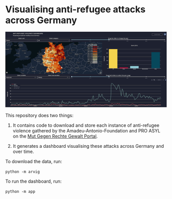 # Visualising anti-refugee attacks across Germany

![banner](dashboard.png)

This repository does two things:

1. It contains code to download and store each instance of anti-refugee violence gathered by the Amadeu-Antonio-Foundation and PRO ASYL on the [Mut Gegen Rechte Gewalt Portal](https://www.mut-gegen-rechte-gewalt.de/service/chronik-vorfaelle?&&field_date_value%5Bvalue%5D%5Byear%5D=2017&page=0).

2. It generates a dashboard visualising these attacks across Germany and over time.

To download the data, run:

`python -m arvig`

To run the dashboard, run:

`python -m app`
